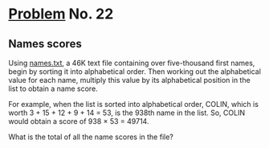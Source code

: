 # [Problem](https://projecteuler.net/problem=22) No. 22

## Names scores

Using [names.txt](https://github.com/cr2007/Project-Euler/blob/main/python/p020-p029/Problem%2022%20-%20Names%20scores/README.md), a 46K text file containing over five-thousand first names, begin by sorting it into alphabetical order. Then working out the alphabetical value for each name, multiply this value by its alphabetical position in the list to obtain a name score.

For example, when the list is sorted into alphabetical order, COLIN, which is worth 3 + 15 + 12 + 9 + 14 = 53, is the 938th name in the list. So, COLIN would obtain a score of 938 × 53 = 49714.

What is the total of all the name scores in the file?
